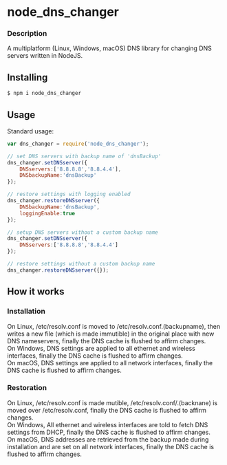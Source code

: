 # node_dns_changer

### Description
A multiplatform (Linux, Windows, macOS) DNS library for changing DNS servers written in NodeJS.

## Installing
```bash
$ npm i node_dns_changer
```

## Usage
Standard usage:
```javascript
var dns_changer = require('node_dns_changer');

// set DNS servers with backup name of 'dnsBackup'
dns_changer.setDNSserver({
	DNSservers:['8.8.8.8','8.8.4.4'],
	DNSbackupName:'dnsBackup'
});

// restore settings with logging enabled
dns_changer.restoreDNSserver({
	DNSbackupName:'dnsBackup',
	loggingEnable:true
});

// setup DNS servers without a custom backup name
dns_changer.setDNSserver({
	DNSservers:['8.8.8.8','8.8.4.4']
});

// restore settings without a custom backup name
dns_changer.restoreDNSserver({});

```
## How it works
### Installation
On Linux, /etc/resolv.conf is moved to /etc/resolv.conf.(backupname), then writes a new file (which is made immutible) in the original place with new DNS nameservers, finally the DNS cache is flushed to affirm changes.  
On Windows, DNS settings are applied to all ethernet and wireless interfaces, finally the DNS cache is flushed to affirm changes.  
On macOS, DNS settings are applied to all network interfaces, finally the DNS cache is flushed to affirm changes.  

### Restoration
On Linux, /etc/resolv.conf is made mutible, /etc/resolv.conf/.(backnane) is moved over /etc/resolv.conf, finally the DNS cache is flushed to affirm changes.  
On Windows, All ethernet and wireless interfaces are told to fetch DNS settings from DHCP, finally the DNS cache is flushed to affirm changes.  
On macOS, DNS addresses are retrieved from the backup made during installation and are set on all network interfaces, finally the DNS cache is flushed to affirm changes.  
